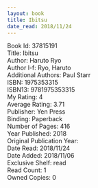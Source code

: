 ```yaml
---
layout: book
title: Ibitsu
date_read: 2018/11/24
---
```


Book Id: 37815191<br />
Title: Ibitsu<br />
Author: Haruto Ryo<br />
Author l-f: Ryo, Haruto<br />
Additional Authors: Paul Starr<br />
ISBN: 1975353315<br />
ISBN13: 9781975353315<br />
My Rating: 4<br />
Average Rating: 3.71<br />
Publisher: Yen Press<br />
Binding: Paperback<br />
Number of Pages: 416<br />
Year Published: 2018<br />
Original Publication Year: <br />
Date Read: 2018/11/24<br />
Date Added: 2018/11/06<br />
Exclusive Shelf: read<br />
Read Count: 1<br />
Owned Copies: 0<br />

